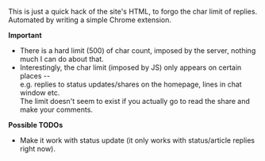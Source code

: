 This is just a quick hack of the site's HTML, to forgo the char limit of replies.  
Automated by writing a simple Chrome extension.

**Important**

* There is a hard limit (500) of char count, imposed by the server,
nothing much I can do about that. 
* Interestingly, the char limit (imposed by JS) only appears on certain places --  
e.g. replies to status updates/shares on the homepage, lines in chat window etc.  
The limit doesn't seem to exist if you actually go to read the share and make your comments.

**Possible TODOs**

* Make it work with status update (it only works with status/article replies
right now).

